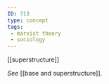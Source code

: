 ```yaml
---
ID: 713
type: concept
tags: 
 - marxist theory
 - sociology
---
```


[[superstructure]]

 *See* [[base and superstructure]].
